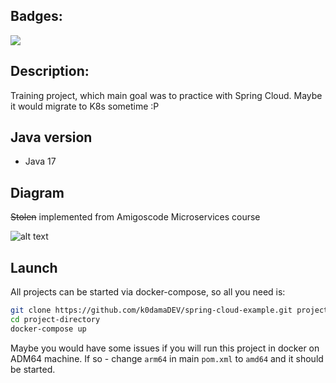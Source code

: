 ## Badges:

<a href="https://codeclimate.com/github/k0damaDEV/spring-cloud-example/maintainability"><img src="https://api.codeclimate.com/v1/badges/335f87918f06de3dd942/maintainability" /></a>

## Description:

Training project, which main goal was to practice with Spring Cloud. Maybe it would migrate to K8s sometime :P

## Java version

* Java 17

## Diagram

~~Stolen~~ implemented from Amigoscode Microservices course

![alt text](https://github.com/k0damaDEV/spring-cloud-example/blob/main/cloud-diagram.png?raw=true)

## Launch

All projects can be started via docker-compose, so all you need is:

```sh
git clone https://github.com/k0damaDEV/spring-cloud-example.git project-directory
cd project-directory
docker-compose up
```

Maybe you would have some issues if you will run this project in docker on ADM64 machine. If so - change `arm64` in main `pom.xml` to `amd64` and it should be started.
